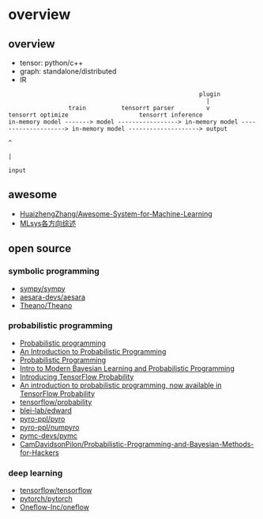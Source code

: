 # overview

## overview

- tensor: python/c++
- graph: standalone/distributed
- IR

```
                                                      plugin
                                                        |
                 train          tensorrt parser         v           tensorrt optimize                    tensorrt inference
in-memory model -------> model -----------------> in-memory model --------------------> in-memory model --------------------> output 
                                                                                               ^
                                                                                               |
                                                                                             input
```

## awesome

- [HuaizhengZhang/Awesome-System-for-Machine-Learning](https://github.com/HuaizhengZhang/Awesome-System-for-Machine-Learning)
- [MLsys各方向综述](https://zhuanlan.zhihu.com/p/104444471)

## open source

### symbolic programming

- [sympy/sympy](https://github.com/sympy/sympy)
- [aesara-devs/aesara](https://github.com/aesara-devs/aesara)
- [Theano/Theano](https://github.com/Theano/Theano)

### probabilistic programming

- [Probabilistic programming](https://en.wikipedia.org/wiki/Probabilistic_programming)
- [An Introduction to Probabilistic Programming](https://arxiv.org/pdf/1809.10756.pdf)
- [Probabilistic Programming](https://simons.berkeley.edu/sites/default/files/docs/5675/talkprintversion.pdf)
- [Intro to Modern Bayesian Learning and Probabilistic Programming](https://medium.com/@Petuum/intro-to-modern-bayesian-learning-and-probabilistic-programming-c61830df5c50)
- [Introducing TensorFlow Probability](https://medium.com/tensorflow/introducing-tensorflow-probability-dca4c304e245)
- [An introduction to probabilistic programming, now available in TensorFlow Probability](https://medium.com/tensorflow/an-introduction-to-probabilistic-programming-now-available-in-tensorflow-probability-6dcc003ca29e)
- [tensorflow/probability](https://github.com/tensorflow/probability)
- [blei-lab/edward](https://github.com/blei-lab/edward)
- [pyro-ppl/pyro](https://github.com/pyro-ppl/pyro)
- [pyro-ppl/numpyro](https://github.com/pyro-ppl/numpyro)
- [pymc-devs/pymc](https://github.com/pymc-devs/pymc)
- [CamDavidsonPilon/Probabilistic-Programming-and-Bayesian-Methods-for-Hackers](https://github.com/CamDavidsonPilon/Probabilistic-Programming-and-Bayesian-Methods-for-Hackers)

### deep learning

- [tensorflow/tensorflow](https://github.com/tensorflow/tensorflow)
- [pytorch/pytorch](https://github.com/pytorch/pytorch)
- [Oneflow-Inc/oneflow](https://github.com/Oneflow-Inc/oneflow)
